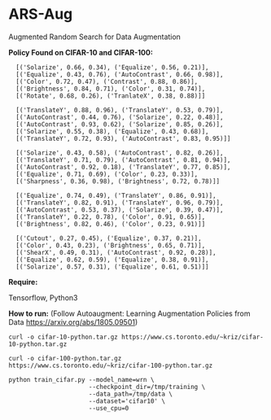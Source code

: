 # ARS-Aug
Augmented Random Search for Data Augmentation

**Policy Found on CIFAR-10 and CIFAR-100:**

      [('Solarize', 0.66, 0.34), ('Equalize', 0.56, 0.21)],
      [('Equalize', 0.43, 0.76), ('AutoContrast', 0.66, 0.98)],
      [('Color', 0.72, 0.47), ('Contrast', 0.88, 0.86)],
      [('Brightness', 0.84, 0.71), ('Color', 0.31, 0.74)],
      [('Rotate', 0.68, 0.26), ('TranlateX', 0.38, 0.88)]]
 
      [('TranslateY', 0.88, 0.96), ('TranslateY', 0.53, 0.79)],
      [('AutoContrast', 0.44, 0.76), ('Solarize', 0.22, 0.48)],
      [('AutoContrast', 0.93, 0.62), ('Solarize', 0.85, 0.26)],
      [('Solarize', 0.55, 0.38), ('Equalize', 0.43, 0.68)],
      [('TranslateY', 0.72, 0.93), ('AutoContrast', 0.83, 0.95)]]
 
      [('Solarize', 0.43, 0.58), ('AutoContrast', 0.82, 0.26)],
      [('TranslateY', 0.71, 0.79), ('AutoContrast', 0.81, 0.94)],
      [('AutoContrast', 0.92, 0.18), ('TranslateY', 0.77, 0.85)],
      [('Equalize', 0.71, 0.69), ('Color', 0.23, 0.33)],
      [('Sharpness', 0.36, 0.98), ('Brightness', 0.72, 0.78)]]
  
      [('Equalize', 0.74, 0.49), ('TranslateY', 0.86, 0.91)],
      [('TranslateY', 0.82, 0.91), ('TranslateY', 0.96, 0.79)],
      [('AutoContrast', 0.53, 0.37), ('Solarize', 0.39, 0.47)],
      [('TranslateY', 0.22, 0.78), ('Color', 0.91, 0.65)],
      [('Brightness', 0.82, 0.46), ('Color', 0.23, 0.91)]]
  
      [('Cutout', 0.27, 0.45), ('Equalize', 0.37, 0.21)],
      [('Color', 0.43, 0.23), ('Brightness', 0.65, 0.71)],
      [('ShearX', 0.49, 0.31), ('AutoContrast', 0.92, 0.28)],
      [('Equalize', 0.62, 0.59), ('Equalize', 0.38, 0.91)],
      [('Solarize', 0.57, 0.31), ('Equalize', 0.61, 0.51)]]
      
**Require:**

Tensorflow, Python3

**How to run:** (Follow Autoaugment: Learning Augmentation Policies from Data
https://arxiv.org/abs/1805.09501)
```
curl -o cifar-10-python.tar.gz https://www.cs.toronto.edu/~kriz/cifar-10-python.tar.gz

curl -o cifar-100-python.tar.gz https://www.cs.toronto.edu/~kriz/cifar-100-python.tar.gz
```

```
python train_cifar.py --model_name=wrn \
                      --checkpoint_dir=/tmp/training \
                      --data_path=/tmp/data \
                      --dataset='cifar10' \
                      --use_cpu=0
```
